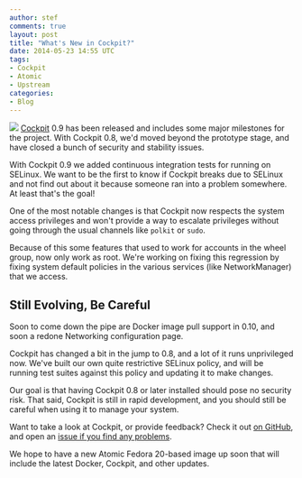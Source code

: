 ```yaml
---
author: stef
comments: true
layout: post
title: "What's New in Cockpit?"
date: 2014-05-23 14:55 UTC
tags:
- Cockpit
- Atomic
- Upstream
categories:
- Blog
---
```

<a href="http://cockpit-project.org/"><img src="http://www.projectatomic.io/images/cockpit-logo.png"></a> <a href="http://cockpit-project.org/">Cockpit</a> 0.9 has been released and includes some major milestones for the project. With Cockpit 0.8, we'd moved beyond the prototype stage, and have closed a bunch of security and stability issues.

With Cockpit 0.9 we added continuous integration tests for running on SELinux. We want to be the first to know if Cockpit breaks due to SELinux and not find out about it because someone ran into a problem somewhere. At least that's the goal!

One of the most notable changes is that Cockpit now respects the system access privileges and won't provide a way to escalate privileges without going through the usual channels like `polkit` or `sudo`.

Because of this some features that used to work for accounts in the wheel group, now only work as root. We're working on fixing this regression by fixing system default policies in the various services (like NetworkManager) that we access.

## Still Evolving, Be Careful

Soon to come down the pipe are Docker image pull support in 0.10, and soon a redone Networking configuration page.

Cockpit has changed a bit in the jump to 0.8, and a lot of it runs unprivileged now. We've built our own quite restrictive SELinux policy, and will be running test suites against this policy and updating it to make changes. 

Our goal is that having Cockpit 0.8 or later installed should pose no security risk. That said, Cockpit is still in rapid development, and you should still be careful when using it to manage your system.

Want to take a look at Cockpit, or provide feedback? Check it out [on GitHub](https://github.com/cockpit-project/cockpit/releases), and open an [issue if you find any problems](https://github.com/cockpit-project/cockpit/issues). 

We hope to have a new Atomic Fedora 20-based image up soon that will include the latest Docker, Cockpit, and other updates. 
